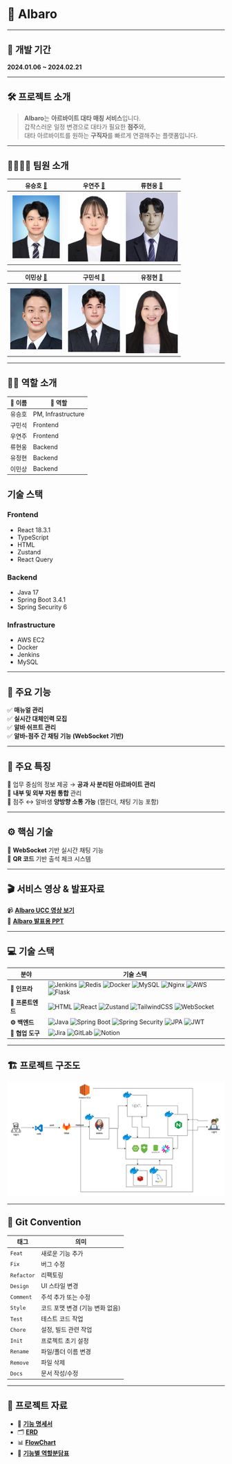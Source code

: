 # 🌟 Albaro

---

## 📅 개발 기간  

**2024.01.06 ~ 2024.02.21**

---

## 🛠 프로젝트 소개  

> **Albaro**는 **아르바이트 대타 매칭 서비스**입니다.  
> 갑작스러운 일정 변경으로 대타가 필요한 **점주**와,  
> 대타 아르바이트를 원하는 **구직자**를 빠르게 연결해주는 플랫폼입니다.


---

## 👨‍👩‍👧‍👦 팀원 소개  

| **유승호** [🔗](https://github.com/YooSeungHo0124) | **우연주** [🔗](https://github.com/WooYeonJu) | **류현웅** [🔗](https://github.com/RomanticBear) |
|------------------|-------------------------------|-------------------------------|
| <img src="image/구민석.jpg" width="120"/> | <img src="image/우연주.jpg" width="120"/> | <img src="image/류현웅.jpg" width="120"/> |

| **이민상** [🔗](https://github.com/Minsang0130) | **구민석** [🔗](https://github.com/KOOMINSEOK9) | **유정현** [🔗](https://github.com/Junghyun58) |
|------------------|-------------------------------|-------------------------------|
| <img src="image/이민상.png" width="120"/> | <img src="image/유승호.jpg" width="120"/> | <img src="image/유정현.jpg" width="120"/> |

---

## 🧑‍💻 역할 소개  

| 👤 이름 | 🧩 역할 |
|--------|--------|
| 유승호 | PM, Infrastructure |
| 구민석 | Frontend |
| 우연주 | Frontend |
| 류현웅 | Backend |
| 유정현 | Backend |
| 이민상 | Backend |

## 기술 스택

### Frontend
- React 18.3.1
- TypeScript
- HTML
- Zustand
- React Query

### Backend
- Java 17
- Spring Boot 3.4.1
- Spring Security 6

### Infrastructure
- AWS EC2
- Docker
- Jenkins
- MySQL

---

## 🚀 주요 기능  

✅ **매뉴얼 관리**  
✅ **실시간 대체인력 모집**  
✅ **알바 쉬프트 관리**  
✅ **알바-점주 간 채팅 기능 (WebSocket 기반)**  

---

## 🌈 주요 특징  

🔹 업무 중심의 정보 제공 → **공과 사 분리된 아르바이트 관리**  
🔹 **내부 및 외부 자원 통합** 관리  
🔹 점주 ↔️ 알바생 **양방향 소통 가능** (캘린더, 채팅 기능 포함)  

---

## ⚙️ 핵심 기술  

🧠 **WebSocket** 기반 실시간 채팅 기능  
📱 **QR 코드** 기반 출석 체크 시스템  

---

## 🎬 서비스 영상 & 발표자료  

📹 [**Albaro UCC 영상 보기**](https://www.youtube.com/watch?v=sTHXwl3uIWk)  
📑 [**Albaro 발표용 PPT**](https://www.canva.com/design/DAGfj3O10kY/ZRSLWhK2dSiyEm0kgEFu4Q/edit)  

---

## 💻 기술 스택  

| 분야 | 기술 스택 |
|------|-----------|
| **📡 인프라** | ![Jenkins](https://img.shields.io/badge/Jenkins-D24939?style=for-the-badge&logo=Jenkins&logoColor=white) ![Redis](https://img.shields.io/badge/Redis-DC382D?style=for-the-badge&logo=Redis&logoColor=white) ![Docker](https://img.shields.io/badge/Docker-2496ED?style=for-the-badge&logo=Docker&logoColor=white) ![MySQL](https://img.shields.io/badge/MySQL-4479A1?style=for-the-badge&logo=MySQL&logoColor=white) ![Nginx](https://img.shields.io/badge/Nginx-009639?style=for-the-badge&logo=Nginx&logoColor=white) ![AWS](https://img.shields.io/badge/AWS-232F3E?style=for-the-badge&logo=amazonaws&logoColor=white) ![Flask](https://img.shields.io/badge/Flask-000000?style=for-the-badge&logo=Flask&logoColor=white) |
| **🎨 프론트엔드** | ![HTML](https://img.shields.io/badge/HTML-E34F26?style=for-the-badge&logo=HTML5&logoColor=white) ![React](https://img.shields.io/badge/React-61DAFB?style=for-the-badge&logo=React&logoColor=white) ![Zustand](https://img.shields.io/badge/Zustand-FFB366?style=for-the-badge&logo=React&logoColor=white) ![TailwindCSS](https://img.shields.io/badge/TailwindCSS-06B6D4?style=for-the-badge&logo=TailwindCSS&logoColor=white) ![WebSocket](https://img.shields.io/badge/WebSocket-231F20?style=for-the-badge&logo=socket.io&logoColor=white) |
| **⚙️ 백엔드** | ![Java](https://img.shields.io/badge/Java-007396?style=for-the-badge&logo=OpenJDK&logoColor=white) ![Spring Boot](https://img.shields.io/badge/Spring_Boot-6DB33F?style=for-the-badge&logo=SpringBoot&logoColor=white) ![Spring Security](https://img.shields.io/badge/Spring_Security-6DB33F?style=for-the-badge&logo=SpringSecurity&logoColor=white) ![JPA](https://img.shields.io/badge/JPA-6DB33F?style=for-the-badge&logo=Hibernate&logoColor=white) ![JWT](https://img.shields.io/badge/JWT-000000?style=for-the-badge&logo=JSONWebTokens&logoColor=white) |
| **🤝 협업 도구** | ![Jira](https://img.shields.io/badge/Jira-0052CC?style=for-the-badge&logo=JiraSoftware&logoColor=white) ![GitLab](https://img.shields.io/badge/GitLab-FC6D26?style=for-the-badge&logo=GitLab&logoColor=white) ![Notion](https://img.shields.io/badge/Notion-000000?style=for-the-badge&logo=Notion&logoColor=white) |

---

## 🏗 프로젝트 구조도  


![아키텍처](image/아키텍처.png)

---

## 🧾 Git Convention  

| 태그 | 의미 |
|------|------|
| `Feat` | 새로운 기능 추가 |
| `Fix` | 버그 수정 |
| `Refactor` | 리팩토링 |
| `Design` | UI 스타일 변경 |
| `Comment` | 주석 추가 또는 수정 |
| `Style` | 코드 포맷 변경 (기능 변화 없음) |
| `Test` | 테스트 코드 작업 |
| `Chore` | 설정, 빌드 관련 작업 |
| `Init` | 프로젝트 초기 설정 |
| `Rename` | 파일/폴더 이름 변경 |
| `Remove` | 파일 삭제 |
| `Docs` | 문서 작성/수정 |

---

## 📁 프로젝트 자료  

- 📄 [**기능 명세서**](https://www.notion.so/Albaro-ec3aaf21ff7847c69a1a806cbb6e67ad)  
- 🗂️ [**ERD**](https://www.erdcloud.com/d/8tDb8hj2fb7SHDC5C)  
- 📊 [**FlowChart**](https://example.com/porting_manual.pdf)  
- 🤝 [**기능별 역할분담표**](https://www.notion.so/53eb866961594c35b561efd54e0c6bc1)  
